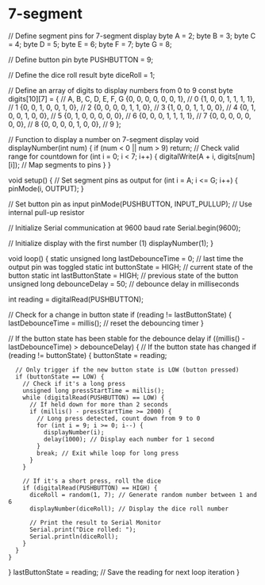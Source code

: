 # 7-segment



// Define segment pins for 7-segment display
byte A = 2;
byte B = 3;
byte C = 4;
byte D = 5;
byte E = 6;
byte F = 7;
byte G = 8;

// Define button pin
byte PUSHBUTTON = 9;

// Define the dice roll result
byte diceRoll = 1;

// Define an array of digits to display numbers from 0 to 9
const byte digits[10][7] = {
  // A, B, C, D, E, F, G
  {0, 0, 0, 0, 0, 0, 1},  // 0
  {1, 0, 0, 1, 1, 1, 1},  // 1
  {0, 0, 1, 0, 0, 1, 0},  // 2
  {0, 0, 0, 0, 1, 1, 0},  // 3
  {1, 0, 0, 1, 1, 0, 0},  // 4
  {0, 1, 0, 0, 1, 0, 0},  // 5
  {0, 1, 0, 0, 0, 0, 0},  // 6
  {0, 0, 0, 1, 1, 1, 1},  // 7
  {0, 0, 0, 0, 0, 0, 0},  // 8
  {0, 0, 0, 0, 1, 0, 0},  // 9
};

// Function to display a number on 7-segment display
void displayNumber(int num) {
  if (num < 0 || num > 9) return; // Check valid range for countdown
  for (int i = 0; i < 7; i++) {
    digitalWrite(A + i, digits[num][i]); // Map segments to pins
  }
}

void setup() {
  // Set segment pins as output
  for (int i = A; i <= G; i++) {
    pinMode(i, OUTPUT);
  }

  // Set button pin as input
  pinMode(PUSHBUTTON, INPUT_PULLUP); // Use internal pull-up resistor

  // Initialize Serial communication at 9600 baud rate
  Serial.begin(9600);

  // Initialize display with the first number (1)
  displayNumber(1);
}

void loop() {
  static unsigned long lastDebounceTime = 0; // last time the output pin was toggled
  static int buttonState = HIGH; // current state of the button
  static int lastButtonState = HIGH; // previous state of the button
  unsigned long debounceDelay = 50; // debounce delay in milliseconds

  int reading = digitalRead(PUSHBUTTON);

  // Check for a change in button state
  if (reading != lastButtonState) {
    lastDebounceTime = millis(); // reset the debouncing timer
  }

  // If the button state has been stable for the debounce delay
  if ((millis() - lastDebounceTime) > debounceDelay) {
    // If the button state has changed
    if (reading != buttonState) {
      buttonState = reading;

      // Only trigger if the new button state is LOW (button pressed)
      if (buttonState == LOW) {
        // Check if it's a long press
        unsigned long pressStartTime = millis();
        while (digitalRead(PUSHBUTTON) == LOW) {
          // If held down for more than 2 seconds
          if (millis() - pressStartTime >= 2000) {
            // Long press detected, count down from 9 to 0
            for (int i = 9; i >= 0; i--) {
              displayNumber(i);
              delay(1000); // Display each number for 1 second
            }
            break; // Exit while loop for long press
          }
        }

        // If it's a short press, roll the dice
        if (digitalRead(PUSHBUTTON) == HIGH) {
          diceRoll = random(1, 7); // Generate random number between 1 and 6
          displayNumber(diceRoll); // Display the dice roll number

          // Print the result to Serial Monitor
          Serial.print("Dice rolled: ");
          Serial.println(diceRoll);
        }
      }
    }
  }
  lastButtonState = reading; // Save the reading for next loop iteration
}


